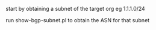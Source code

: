 

start by obtaining a subnet of the target org eg 1.1.1.0/24

run show-bgp-subnet.pl to obtain the ASN for that subnet



